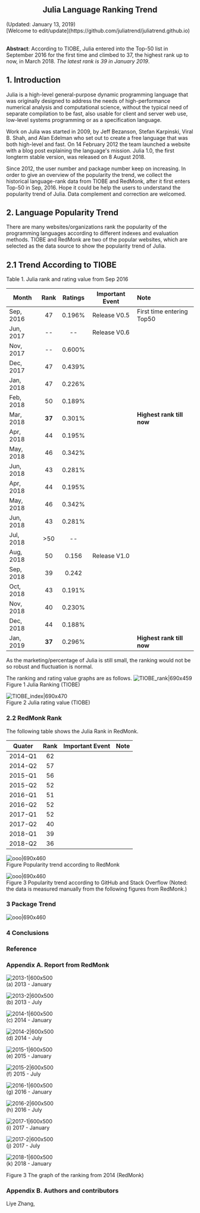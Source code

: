 <center><h2>Julia Language Ranking Trend</h2></center>
(Updated: January 13, 2019) <br>
[Welcome to edit/update](https://github.com/juliatrend/juliatrend.github.io) <br><br>

**Abstract**: According to TIOBE, Julia entered into the Top-50 list in September 2016 for the first time and climbed to 37, the highest rank up to now, in March 2018. *The latest rank is 39 in January 2019*.

## 1. Introduction

Julia is a high-level general-purpose dynamic programming language that was originally designed to address the needs of high-performance numerical analysis and computational science, without the typical need of separate compilation to be fast, also usable for client and server web use, low-level systems programming or as a specification language.

Work on Julia was started in 2009, by Jeff Bezanson, Stefan Karpinski, Viral B. Shah, and Alan Edelman who set out to create a free language that was both high-level and fast. On 14 February 2012 the team launched a website with a blog post explaining the language's mission. Julia 1.0, the first longterm stable version, was released on 8 August 2018.

Since 2012, the user number and package number keep on increasing. In order to give an overview of the popularity the trend, we collect the historical language-rank data from TIOBE and RedMonk, after it first enters Top-50 in Sep, 2016. Hope it could be help the users to understand the popularity trend of Julia. Data complement and correction are welcomed.

## 2. Language Popularity Trend

There are many websites/organizations rank the popularity of the programming languages according to different indexes and evaluation methods. TIOBE and RedMonk are two of the popular websites, which are selected as the data source to show the popularity trend of Julia.

## 2.1 Trend According to TIOBE

Table 1. Julia rank and rating value from Sep 2016

| Month                 | Rank                | Ratings             |   Important Event    |    Note                             |
| ---------------------  |:---------------:  | :----------------: | :-----------------:  | :-------------------------------- |
| Sep, 2016           | 47                    |   0.196%      |  Release V0.5  | First time entering Top50 |
| Jun, 2017           | --                    |   --          |  Release V0.6  |    |
| Nov, 2017           | --                    |   0.600%      |   |   |
| Dec, 2017           | 47                    |   0.439%      |   |   |
| Jan, 2018           | 47                    |   0.226%      |   |   |
| Feb, 2018           | 50                    |   0.189%      |   |   |
| Mar, 2018           | **37**                |   0.301%      |   | **Highest rank till now** |
| Apr, 2018           | 44                    |   0.195%      |   |    |
| May, 2018           | 46                    |   0.342%      |   |    |
| Jun, 2018           | 43                    |   0.281%      |   |    |
| Apr, 2018           | 44                    |   0.195%      |   |    |
| May, 2018           | 46                    |   0.342%      |   |    |
| Jun, 2018           | 43                    |   0.281%      |   |    |
| Jul, 2018           | >50                   |   --          |   |    |
| Aug, 2018           | 50                    |   0.156       | Release V1.0  |    |
| Sep, 2018           | 39                    |   0.242       |   |    |
| Oct, 2018           | 43                    |   0.191%      |   |    |
| Nov, 2018           | 40                    |   0.230%       |   |    |
| Dec, 2018           | 44                    |   0.188%       |   |    |
| Jan, 2019           | **37**                    |   0.296%       |   | **Highest rank till now**   |

As the marketing/percentage of Julia is still small, the ranking would not be so robust and fluctuation is normal.

The ranking and rating value graphs are as follows.
![TIOBE_rank|690x459](/figure/f1.PNG) <br>
Figure 1 Julia Ranking (TIOBE)

![TIOBE_index|690x470](/figure/f2.PNG) <br>
Figure 2 Julia rating value (TIOBE)


### 2.2 RedMonk Rank
The following table shows the Julia Rank in RedMonk.

| Quater                 | Rank                |   Important Event    |  Note                |
| ---------------------  |:---------------:    | :-----------------:  | :-----------------:  |
|  2014-Q1               | 62                  |                         |    |   
|  2014-Q2               | 57                  |                         |    |   
|  2015-Q1               | 56                  |                         |    |   
|  2015-Q2               | 52                  |                         |    |   
|  2016-Q1               | 51                  |                         |    |   
|  2016-Q2               | 52                  |                         |    |   
|  2017-Q1               |  52                  |                         |     |   
|  2017-Q2               |  40                  |                         |     |   
|  2018-Q1               |  39                  |                         |     |   
|  2018-Q2               |  36                  |                         |     |

![ooo|690x460](/figure/f5.PNG) <br>
Figure Popularity trend according to RedMonk

![ooo|690x460](/figure/f3.PNG) <br>
Figure 3 Popularity trend according to GitHub and Stack Overflow
(Noted: the data is measured manually from the following figures from RedMonk.)

### 3 Package Trend


![ooo|690x460](/figure/f4.PNG) <br>

### 4 Conclusions

### Reference

### Appendix A. Report from RedMonk

![2013-1|600x500](/figure/13-Jan.png)  <br>
(a) 2013 - January

![2013-2|600x500](/figure/13-Jul.png) <br>
(b) 2013 - July

![2014-1|600x500](/figure/14-Jan.png) <br>
(c) 2014 - January

![2014-2|600x500](/figure/14-Jul.png) <br>
(d) 2014 - July

![2015-1|600x500](/figure/15-Jan.png) <br>
(e) 2015 - January

![2015-2|600x500](/figure/15-Jul.png) <br>
(f) 2015 - July

![2016-1|600x500](/figure/16-Jan.png) <br>
(g) 2016 - January

![2016-2|600x500](/figure/16-Jul.png) <br>
(h) 2016 - July

![2017-1|600x500](/figure/17-Jan.png) <br>
(i) 2017 - January

![2017-2|600x500](/figure/17-Jul.png)  <br>
(j) 2017 - July

![2018-1|600x500](/figure/18-Jan.png)  <br>
(k) 2018 - January

Figure 3 The graph of the ranking from 2014 (RedMonk)

### Appendix B. Authors and contributors
Liye Zhang,
